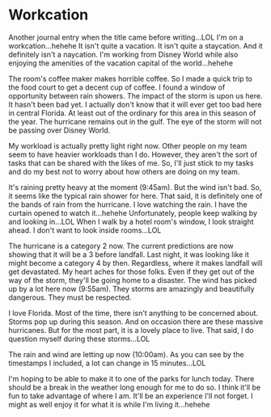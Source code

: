 # Workcation

Another journal entry when the title came before writing...LOL I'm on a workcation...hehehe It isn't quite a vacation. It isn't quite a staycation. And it definitely isn't a naycation. I'm working from Disney World while also enjoying the amenities of the vacation capital of the world...hehehe

The room's coffee maker makes horrible coffee. So I made a quick trip to the food court to get a decent cup of coffee. I found a window of opportunity between rain showers. The impact of the storm is upon us here. It hasn't been bad yet. I actually don't know that it will ever get too bad here in central Florida. At least out of the ordinary for this area in this season of the year. The hurricane remains out in the gulf. The eye of the storm will not be passing over Disney World.

My workload is actually pretty light right now. Other people on my team seem to have heavier workloads than I do. However, they aren't the sort of tasks that can be shared with the likes of me. So, I'll just stick to my tasks and do my best not to worry about how others are doing on my team.

It's raining pretty heavy at the moment (9:45am). But the wind isn't bad. So, it seems like the typical rain shower for here. That said, it is definitely one of the bands of rain from the hurricane. I love watching the rain. I have the curtain opened to watch it...hehehe Unfortunately, people keep walking by and looking in...LOL When I walk by a hotel room's window, I look straight ahead. I don't want to look inside rooms...LOL

The hurricane is a category 2 now. The current predictions are now showing that it will be a 3 before landfall. Last night, it was looking like it might become a category 4 by then. Regardless, where it makes landfall will get devastated. My heart aches for those folks. Even if they get out of the way of the storm, they'll be going home to a disaster. The wind has picked up by a lot here now (9:55am). They storms are amazingly and beautifully dangerous. They must be respected.

I love Florida. Most of the time, there isn't anything to be concerned about. Storms pop up during this season. And on occasion there are these massive hurricanes. But for the most part, it is a lovely place to live. That said, I do question myself during these storms...LOL

The rain and wind are letting up now (10:00am). As you can see by the timestamps I included, a lot can change in 15 minutes...LOL

I'm hoping to be able to make it to one of the parks for lunch today. There should be a break in the weather long enough for me to do so. I think it'll be fun to take advantage of where I am. It'll be an experience I'll not forget. I might as well enjoy it for what it is while I'm living it...hehehe

